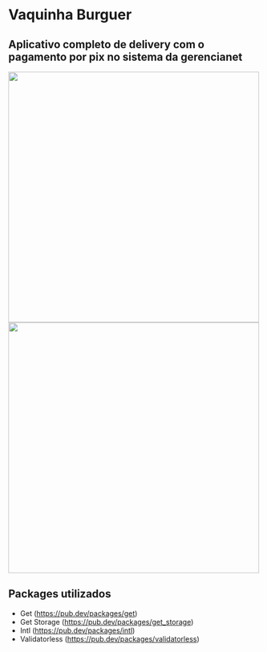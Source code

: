 # Vaquinha Burguer

## Aplicativo completo de delivery com o pagamento por pix no sistema da gerencianet

<img src="https://github.com/renamcomn/vakinha_burger/blob/master/docs/images/figma1.png" width="500px"/>
<img src="https://github.com/renamcomn/vakinha_burger/blob/master/docs/images/figma2.png" width="500px"/>

## Packages utilizados

- Get (https://pub.dev/packages/get)
- Get Storage (https://pub.dev/packages/get_storage)
- Intl (https://pub.dev/packages/intl)
- Validatorless (https://pub.dev/packages/validatorless)
